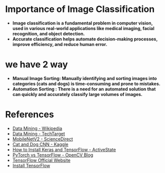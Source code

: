 # Importance of Image Classification


- **Image classification is a fundamental problem in computer vision, used in various real-world applications like medical imaging, facial recognition, and object detection.**
- **Accurate classification helps automate decision-making processes, improve efficiency, and reduce human error.**
# we have 2 way
- **Manual Image Sorting: Manually identifying and sorting images into categories (cats and dogs) is time-consuming and prone to mistakes.**
- **Automation Sorting : There is a need for an automated solution that can quickly and accurately classify large volumes of images.**

# References

- [Data Mining - Wikipedia](https://en.wikipedia.org/wiki/Data_mining)  
- [Data Mining - TechTarget](https://www.techtarget.com/searchbusinessanalytics/definition/data-mining111t6)  
- [MobileNetV2 - ScienceDirect](https://www.sciencedirect.com/topics/computer-science/mobilenetv2)  
- [Cat and Dog CNN - Kaggle](https://www.kaggle.com/code/mahdinavaei/cat-and-dog-cnn/input)  
- [How to Install Keras and TensorFlow - ActiveState](https://www.activestate.com/resources/quick-reads/how-to-install-keras-and-tensorflow/)  
- [PyTorch vs TensorFlow - OpenCV Blog](https://opencv.org/blog/pytorch-vs-tensorflow/)  
- [TensorFlow Official Website](https://www.tensorflow.org/)  
- [Install TensorFlow](https://www.tensorflow.org/install)
